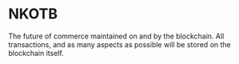 # NKOTB
The future of commerce maintained on and by the blockchain.  All transactions, and as many aspects as possible will be stored on the blockchain itself.
